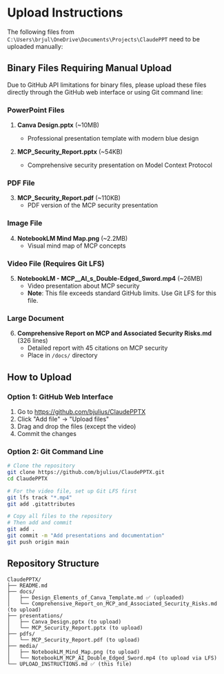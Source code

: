 # Upload Instructions

The following files from `C:\Users\brjul\OneDrive\Documents\Projects\ClaudePPT` need to be uploaded manually:

## Binary Files Requiring Manual Upload

Due to GitHub API limitations for binary files, please upload these files directly through the GitHub web interface or using Git command line:

### PowerPoint Files
1. **Canva Design.pptx** (~10MB)
   - Professional presentation template with modern blue design
   
2. **MCP_Security_Report.pptx** (~54KB)
   - Comprehensive security presentation on Model Context Protocol

### PDF File
3. **MCP_Security_Report.pdf** (~110KB)
   - PDF version of the MCP security presentation

### Image File
4. **NotebookLM Mind Map.png** (~2.2MB)
   - Visual mind map of MCP concepts

### Video File (Requires Git LFS)
5. **NotebookLM - MCP__AI_s_Double-Edged_Sword.mp4** (~26MB)
   - Video presentation about MCP security
   - **Note**: This file exceeds standard GitHub limits. Use Git LFS for this file.

### Large Document
6. **Comprehensive Report on MCP and Associated Security Risks.md** (326 lines)
   - Detailed report with 45 citations on MCP security
   - Place in `/docs/` directory

## How to Upload

### Option 1: GitHub Web Interface
1. Go to https://github.com/bjulius/ClaudePPTX
2. Click "Add file" → "Upload files"
3. Drag and drop the files (except the video)
4. Commit the changes

### Option 2: Git Command Line
```bash
# Clone the repository
git clone https://github.com/bjulius/ClaudePPTX.git
cd ClaudePPTX

# For the video file, set up Git LFS first
git lfs track "*.mp4"
git add .gitattributes

# Copy all files to the repository
# Then add and commit
git add .
git commit -m "Add presentations and documentation"
git push origin main
```

## Repository Structure

```
ClaudePPTX/
├── README.md
├── docs/
│   ├── Design_Elements_of_Canva_Template.md ✅ (uploaded)
│   └── Comprehensive_Report_on_MCP_and_Associated_Security_Risks.md (to upload)
├── presentations/
│   ├── Canva_Design.pptx (to upload)
│   └── MCP_Security_Report.pptx (to upload)
├── pdfs/
│   └── MCP_Security_Report.pdf (to upload)
├── media/
│   ├── NotebookLM_Mind_Map.png (to upload)
│   └── NotebookLM_MCP_AI_Double_Edged_Sword.mp4 (to upload via LFS)
└── UPLOAD_INSTRUCTIONS.md ✅ (this file)
```